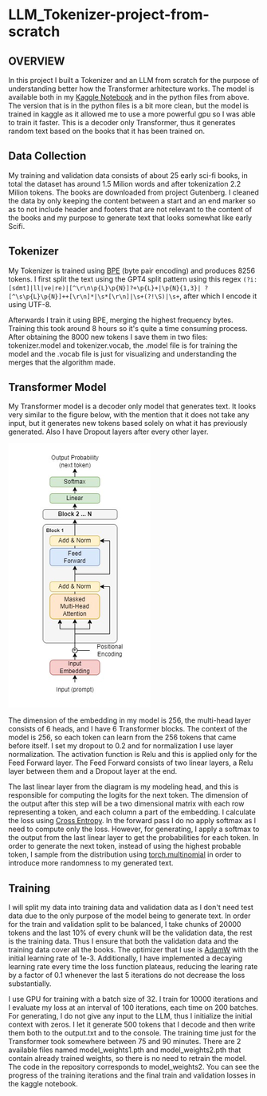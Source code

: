 # LLM_Tokenizer-project-from-scratch
## OVERVIEW

In this project I built a Tokenizer and an LLM from scratch for the purpose of understanding better how the Transformer arhitecture works. 
The model is available both in  my [Kaggle Notebook](https://www.kaggle.com/code/tasadanluca/llm-from-scratch) and in the python files from above. The version that is in the python files is a bit more clean, but the model is trained in kaggle as it allowed me to use a more powerful gpu so I was able to train it faster.
This is a decoder only Transformer, thus it generates random text based on the books that it has been trained on. 

## Data Collection
My training and validation data consists of about 25 early sci-fi books, in total the dataset has around 1.5 Milion words and after tokenization 2.2 Milion tokens. The books are downloaded from project Gutenberg. I cleaned the data by only keeping the content between a start and an end marker so as to not include header and footers that are not relevant to the content of the books and my purpose to generate text that looks somewhat like early Scifi.

## Tokenizer
My Tokenizer is trained using [BPE](https://en.wikipedia.org/wiki/Byte-pair_encoding) (byte pair encoding) and produces 8256 tokens. I first split the text using the GPT4 split pattern using this regex `(?i:[sdmt]|ll|ve|re)|[^\r\n\p{L}\p{N}]?+\p{L}+|\p{N}{1,3}| ?[^\s\p{L}\p{N}]++[\r\n]*|\s*[\r\n]|\s+(?!\S)|\s+`, after which I encode it using UTF-8.

Afterwards I train it using BPE, merging the highest frequency bytes. Training this took around 8 hours so it's quite a time consuming process. After obtaining the 8000 new tokens I save them in two files: tokenizer.model and tokenizer.vocab, the .model file is for training the model and the .vocab file is just for visualizing and understanding the merges that the algorithm made.

## Transformer Model
My Transformer model is a decoder only model that generates text. It looks very similar to the figure below, with the mention that it does not take any input, but it generates new tokens based solely on what it has previously generated. Also I have Dropout layers after every other layer.


![Transformer Arhitecture](/Readme-assets/Decoder-only-model.jpg)


The dimension of the embedding in my model is 256, the multi-head layer consists of 6 heads, and I have 6 Transformer blocks. The context of the model is 256, so each token can learn from the 256 tokens that came before itself. I set my dropout to 0.2 and for normalization I use layer normalization. The activation function is Relu and this is applied only for the Feed Forward layer. The Feed Forward consists of two linear layers, a Relu layer between them and a Dropout layer at the end.

The last linear layer from the diagram is my modeling head, and this is responsible for computing the logits for the next token. The dimension of the output after this step will be a two dimensional matrix with each row representing a token, and each column a part of the embedding. I calculate the loss using [Cross Entropy](https://docs.pytorch.org/docs/stable/generated/torch.nn.CrossEntropyLoss.html). In the forward pass I do no apply softmax as I need to compute only the loss. However, for generating, I apply a softmax to the output from the last linear layer to get the probabilities for each token. In order to generate the next token, instead of using the highest probable token, I sample from the distribution using [torch.multinomial](https://docs.pytorch.org/docs/stable/generated/torch.multinomial.html) in order to introduce more randomness to my generated text.

## Training
I will split my data into training data and validation data as I don't need test data due to the only purpose of the model being to generate text. In order for the train and validation split to be balanced, I take chunks of 20000 tokens and the last 10% of every chunk will be the validation data, the rest is the training data. Thus I ensure that both the validation data and the training data cover all the books. The optimizer that I use is [AdamW](https://docs.pytorch.org/docs/stable/generated/torch.optim.AdamW.html) with the initial learning rate of 1e-3. Additionally, I have implemented a decaying learning rate every time the loss function plateaus, reducing the learing rate by a factor of 0.1 whenever the last 5 iterations do not decrease the loss substantially.

I use GPU for training with a batch size of 32. I train for 10000 iterations and I evaluate my loss at an interval of 100 iterations, each time on 200 batches. For generating, I do not give any input to the LLM, thus I initialize the initial context with zeros. I let it generate 500 tokens that I decode and then write them both to the output.txt and to the console. The training time just for the Transformer took somewhere between 75 and 90 minutes. There are 2 available files named model_weights1.pth and model_weights2.pth that contain already trained weights, so there is no need to retrain the model. The code in the repository corresponds to model_weights2. You can see the progress of the training iterations and the final train and validation losses in the kaggle notebook.
